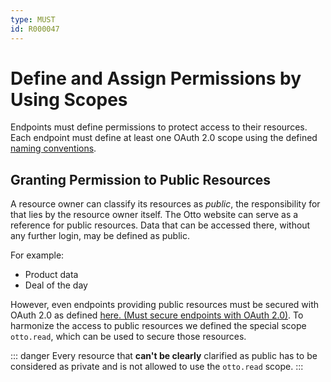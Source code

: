 ```yaml
---
type: MUST
id: R000047
---
```


# Define and Assign Permissions by Using Scopes

Endpoints must define permissions to protect access to their resources. Each endpoint must define at least one OAuth 2.0 scope using the defined [naming conventions](guidelines/020_guidelines/020_security/2020_shoud-adhere-to-scope-naming-convention.md).

## Granting Permission to Public Resources

A resource owner can classify its resources as _public_, the responsibility for that lies by the resource owner itself. The Otto website can serve as a reference for public resources. Data that can be accessed there, without any further login, may be defined as public.

For example:

- Product data
- Deal of the day

However, even endpoints providing public resources must be secured with OAuth 2.0 as defined [here. (Must secure endpoints with OAuth 2.0)](guidelines/020_guidelines/020_security/1010_must-secure-endpoints-with-oauth.md). To harmonize the access to public resources we defined the special scope `otto.read`, which can be used to secure those resources.

::: danger
Every resource that **can't be clearly** clarified as public has to be considered as private and is not allowed to use the `otto.read` scope.
:::
